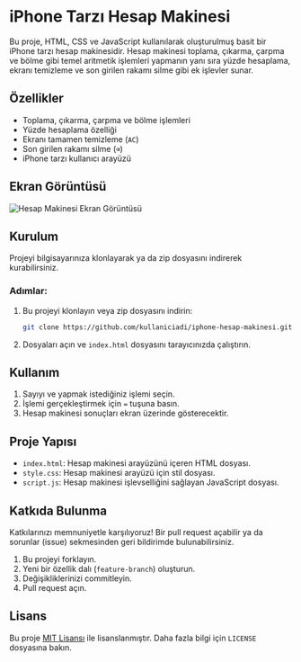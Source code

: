 # iPhone Tarzı Hesap Makinesi

Bu proje, HTML, CSS ve JavaScript kullanılarak oluşturulmuş basit bir iPhone tarzı hesap makinesidir. Hesap makinesi toplama, çıkarma, çarpma ve bölme gibi temel aritmetik işlemleri yapmanın yanı sıra yüzde hesaplama, ekranı temizleme ve son girilen rakamı silme gibi ek işlevler sunar.

## Özellikler

- Toplama, çıkarma, çarpma ve bölme işlemleri
- Yüzde hesaplama özelliği
- Ekranı tamamen temizleme (`AC`)
- Son girilen rakamı silme (`⌫`)
- iPhone tarzı kullanıcı arayüzü

## Ekran Görüntüsü

![Hesap Makinesi Ekran Görüntüsü](https://pasteboard.co/3QdZhv4Qk2rZ.png)

## Kurulum

Projeyi bilgisayarınıza klonlayarak ya da zip dosyasını indirerek kurabilirsiniz.

### Adımlar:

1. Bu projeyi klonlayın veya zip dosyasını indirin:
    ```bash
    git clone https://github.com/kullaniciadi/iphone-hesap-makinesi.git
    ```

2. Dosyaları açın ve `index.html` dosyasını tarayıcınızda çalıştırın.

## Kullanım

1. Sayıyı ve yapmak istediğiniz işlemi seçin.
2. İşlemi gerçekleştirmek için `=` tuşuna basın.
3. Hesap makinesi sonuçları ekran üzerinde gösterecektir.

## Proje Yapısı

- `index.html`: Hesap makinesi arayüzünü içeren HTML dosyası.
- `style.css`: Hesap makinesi arayüzü için stil dosyası.
- `script.js`: Hesap makinesi işlevselliğini sağlayan JavaScript dosyası.

## Katkıda Bulunma

Katkılarınızı memnuniyetle karşılıyoruz! Bir pull request açabilir ya da sorunlar (issue) sekmesinden geri bildirimde bulunabilirsiniz.

1. Bu projeyi forklayın.
2. Yeni bir özellik dalı (`feature-branch`) oluşturun.
3. Değişikliklerinizi commitleyin.
4. Pull request açın.

## Lisans

Bu proje [MIT Lisansı](LICENSE) ile lisanslanmıştır. Daha fazla bilgi için `LICENSE` dosyasına bakın.

